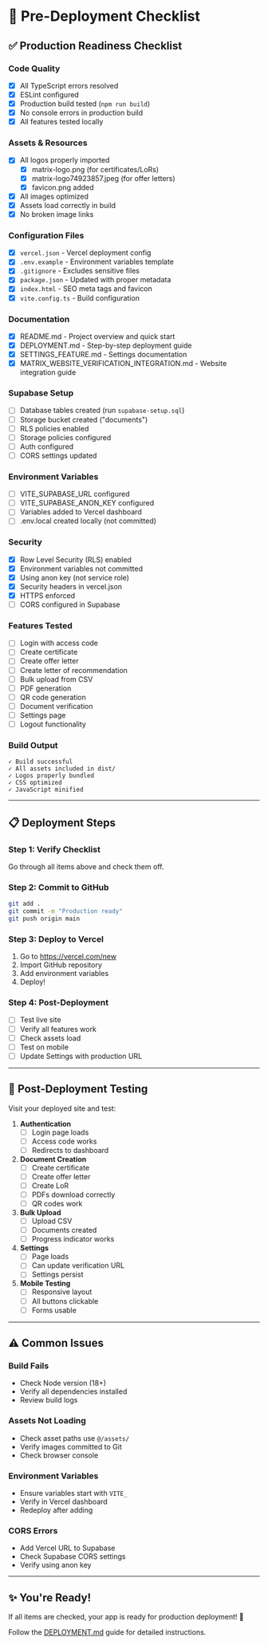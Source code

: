 # 🚀 Pre-Deployment Checklist

## ✅ Production Readiness Checklist

### Code Quality
- [x] All TypeScript errors resolved
- [x] ESLint configured
- [x] Production build tested (`npm run build`)
- [x] No console errors in production build
- [x] All features tested locally

### Assets & Resources
- [x] All logos properly imported
  - [x] matrix-logo.png (for certificates/LoRs)
  - [x] matrix-logo74923857.jpeg (for offer letters)
  - [x] favicon.png added
- [x] All images optimized
- [x] Assets load correctly in build
- [x] No broken image links

### Configuration Files
- [x] `vercel.json` - Vercel deployment config
- [x] `.env.example` - Environment variables template
- [x] `.gitignore` - Excludes sensitive files
- [x] `package.json` - Updated with proper metadata
- [x] `index.html` - SEO meta tags and favicon
- [x] `vite.config.ts` - Build configuration

### Documentation
- [x] README.md - Project overview and quick start
- [x] DEPLOYMENT.md - Step-by-step deployment guide
- [x] SETTINGS_FEATURE.md - Settings documentation
- [x] MATRIX_WEBSITE_VERIFICATION_INTEGRATION.md - Website integration guide

### Supabase Setup
- [ ] Database tables created (run `supabase-setup.sql`)
- [ ] Storage bucket created ("documents")
- [ ] RLS policies enabled
- [ ] Storage policies configured
- [ ] Auth configured
- [ ] CORS settings updated

### Environment Variables
- [ ] VITE_SUPABASE_URL configured
- [ ] VITE_SUPABASE_ANON_KEY configured
- [ ] Variables added to Vercel dashboard
- [ ] .env.local created locally (not committed)

### Security
- [x] Row Level Security (RLS) enabled
- [x] Environment variables not committed
- [x] Using anon key (not service role)
- [x] Security headers in vercel.json
- [x] HTTPS enforced
- [ ] CORS configured in Supabase

### Features Tested
- [ ] Login with access code
- [ ] Create certificate
- [ ] Create offer letter
- [ ] Create letter of recommendation
- [ ] Bulk upload from CSV
- [ ] PDF generation
- [ ] QR code generation
- [ ] Document verification
- [ ] Settings page
- [ ] Logout functionality

### Build Output
```
✓ Build successful
✓ All assets included in dist/
✓ Logos properly bundled
✓ CSS optimized
✓ JavaScript minified
```

---

## 📋 Deployment Steps

### Step 1: Verify Checklist
Go through all items above and check them off.

### Step 2: Commit to GitHub
```bash
git add .
git commit -m "Production ready"
git push origin main
```

### Step 3: Deploy to Vercel
1. Go to https://vercel.com/new
2. Import GitHub repository
3. Add environment variables
4. Deploy!

### Step 4: Post-Deployment
- [ ] Test live site
- [ ] Verify all features work
- [ ] Check assets load
- [ ] Test on mobile
- [ ] Update Settings with production URL

---

## 🎯 Post-Deployment Testing

Visit your deployed site and test:

1. **Authentication**
   - [ ] Login page loads
   - [ ] Access code works
   - [ ] Redirects to dashboard

2. **Document Creation**
   - [ ] Create certificate
   - [ ] Create offer letter
   - [ ] Create LoR
   - [ ] PDFs download correctly
   - [ ] QR codes work

3. **Bulk Upload**
   - [ ] Upload CSV
   - [ ] Documents created
   - [ ] Progress indicator works

4. **Settings**
   - [ ] Page loads
   - [ ] Can update verification URL
   - [ ] Settings persist

5. **Mobile Testing**
   - [ ] Responsive layout
   - [ ] All buttons clickable
   - [ ] Forms usable

---

## ⚠️ Common Issues

### Build Fails
- Check Node version (18+)
- Verify all dependencies installed
- Review build logs

### Assets Not Loading
- Check asset paths use `@/assets/`
- Verify images committed to Git
- Check browser console

### Environment Variables
- Ensure variables start with `VITE_`
- Verify in Vercel dashboard
- Redeploy after adding

### CORS Errors
- Add Vercel URL to Supabase
- Check Supabase CORS settings
- Verify using anon key

---

## ✨ You're Ready!

If all items are checked, your app is ready for production deployment! 🎉

Follow the [DEPLOYMENT.md](./DEPLOYMENT.md) guide for detailed instructions.
